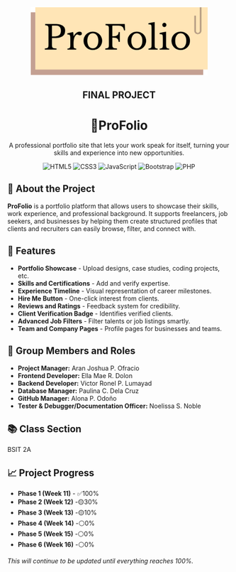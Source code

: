 <div align="center">
  <img src="./frontend/487764172_634340622907082_4369907521291400765_n.png" width="400"/>
  <h2>FINAL PROJECT</h2>
</div>

<div align="center">
   <h1>📂ProFolio</h1>
  <p style="max-width: 600px; margin: 10px auto">A professional portfolio site that lets your work speak for itself, turning your skills and experience into new opportunities.</p>
  
 ![HTML5](https://img.shields.io/badge/html5-%23E34F26.svg?style=for-the-badge&logo=html5&logoColor=white)
 ![CSS3](https://img.shields.io/badge/css3-%231572B6.svg?style=for-the-badge&logo=css3&logoColor=white) 
 ![JavaScript](https://img.shields.io/badge/javascript-%23323330.svg?style=for-the-badge&logo=javascript&logoColor=%23F7DF1E) 
 ![Bootstrap](https://img.shields.io/badge/bootstrap-%238511FA.svg?style=for-the-badge&logo=bootstrap&logoColor=white) 
 ![PHP](https://img.shields.io/badge/php-%23777BB4.svg?style=for-the-badge&logo=php&logoColor=white)
</div>
  
## 🚀 About the Project
  <p><strong>ProFolio</strong> is a portfolio platform that allows users to showcase their skills, work experience, and professional background. It supports freelancers, job seekers, and businesses by helping them create structured profiles that clients and recruiters can easily browse, filter, and connect with.</p>
  
## 📌 Features
  <ul>
    <li><strong>Portfolio Showcase</strong> - Upload designs, case studies, coding projects, etc.</li>
    <li><strong>Skills and Certifications</strong> - Add and verify expertise.</li>
    <li><strong>Experience Timeline</strong> - Visual representation of career milestones.</li>
    <li><strong>Hire Me Button</strong> - One-click interest from clients.</li>
    <li><strong>Reviews and Ratings</strong> - Feedback system for credibility.</li>
    <li><strong>Client Verification Badge</strong> - Identifies verified clients.</li>
    <li><strong>Advanced Job Filters</strong> - Filter talents or job listings smartly.</li>
    <li><strong>Team and Company Pages</strong> - Profile pages for businesses and teams.</li>
  </ul>
  
## 👥 Group Members and Roles
  <ul>
    <li><strong>Project Manager:</strong> Aran Joshua P. Ofracio</li>
    <li><strong>Frontend Developer:</strong> Ella Mae R. Dolon</li>
    <li><strong>Backend Developer:</strong> Victor Ronel P. Lumayad</li>
    <li><strong>Database Manager:</strong> Paulina C. Dela Cruz</li>
    <li><strong>GitHub Manager:</strong> Alona P. Odoño</li>
    <li><strong>Tester & Debugger/Documentation Officer:</strong> Noelissa S. Noble</li>
  </ul>

## 📚 Class Section
  <p>BSIT 2A</p>
  
## 📈 Project Progress
<ul>
  <li><strong>Phase 1 (Week 11)</strong> - ✅100%</li>
  <li><strong>Phase 2 (Week 12)</strong> -🟡30%</li>
  <li><strong>Phase 3 (Week 13)</strong> -🟡10%</li>
  <li><strong>Phase 4 (Week 14)</strong> -⚪0%</li>
  <li><strong>Phase 5 (Week 15)</strong> -⚪0%</li>
  <li><strong>Phase 6 (Week 16)</strong> -⚪0%</li>
</ul>

<p><em>This will continue to be updated until everything reaches 100%.</em></p>
